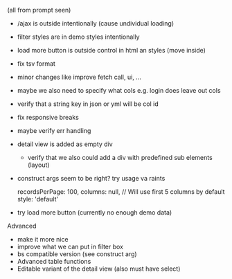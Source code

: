 
(all from prompt seen)

- /ajax is outside intentionally (cause undividual loading)
- filter styles are in demo styles intentionally

- load more button is outside control in html an styles (move inside)
- fix tsv format
- minor changes like improve fetch call, ui, ...

- maybe we also need to specify what cols e.g. login does leave out cols
- verify that a string key in json or yml will be col id
- fix responsive breaks
- maybe verify err handling
- detail view is added as empty div
  - verify that we also could add a div with predefined sub elements (layout)

- construct args seem to be right? try usage va raints

  recordsPerPage: 100,
  columns: null,  // Will use first 5 columns by default
  style: 'default'

- try load more button (currently no enough demo data)


Advanced

- make it more nice
- improve what we can put in filter box
- bs compatible version (see construct arg)
- Advanced table functions
- Editable variant of the detail view (also must have select)
